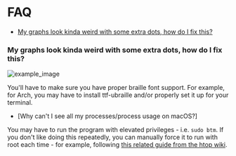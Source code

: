 # FAQ

- [My graphs look kinda weird with some extra dots, how do I fix this?](#braille-support)

<h3 name="braille-support">
My graphs look kinda weird with some extra dots, how do I fix this?
</h3>

![example_image](https://user-images.githubusercontent.com/14301439/100946236-2db2f480-34c0-11eb-9f32-41202a8fe6e2.png)

You'll have to make sure you have proper braille font support. For example, for Arch, you may have to
install ttf-ubraille and/or properly set it up for your terminal.

- [Why can't I see all my processes/process usage on macOS?]

You may have to run the program with elevated privileges - i.e. `sudo btm`. If you don't like doing
this repeatedly, you can manually force it to run with root each time - for example, following
[this related guide from the htop wiki](https://github.com/hishamhm/htop/wiki/macOS:-run-without-sudo).
